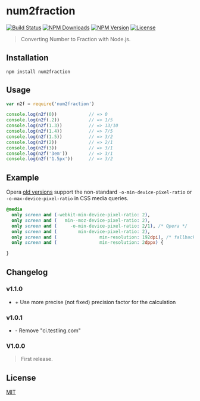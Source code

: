 # num2fraction

[![Build Status](https://travis-ci.org/yisibl/num2fraction.svg)](https://travis-ci.org/yisibl/num2fraction) 
[![NPM Downloads](https://img.shields.io/npm/dm/num2fraction.svg?style=flat)](https://www.npmjs.com/package/num2fraction) 
[![NPM Version](http://img.shields.io/npm/v/num2fraction.svg?style=flat)](https://www.npmjs.com/package/num2fraction) 
[![License](https://img.shields.io/npm/l/num2fraction.svg?style=flat)](http://opensource.org/licenses/MIT) 

> Converting Number to Fraction with Node.js.

## Installation

```console
npm install num2fraction
```

## Usage

```js
var n2f = require('num2fraction')

console.log(n2f(0))            // => 0
console.log(n2f(.2))           // => 1/5
console.log(n2f(1.3))          // => 13/10
console.log(n2f(1.4))          // => 7/5
console.log(n2f(1.5))          // => 3/2
console.log(n2f(2))            // => 2/1
console.log(n2f(3))            // => 3/1
console.log(n2f('3em'))        // => 3/1
console.log(n2f('1.5px'))      // => 3/2
```

## Example

Opera [old versions](http://www.opera.com/docs/specs/presto28/css/o-vendor/) support the non-standard `-o-min-device-pixel-ratio` or `-o-max-device-pixel-ratio` in CSS media queries.

```css
@media
  only screen and (-webkit-min-device-pixel-ratio: 2),
  only screen and (   min--moz-device-pixel-ratio: 2),
  only screen and (     -o-min-device-pixel-ratio: 2/1), /* Opera */
  only screen and (        min-device-pixel-ratio: 2),
  only screen and (                min-resolution: 192dpi), /* fallback */
  only screen and (                min-resolution: 2dppx) { 

}
```

## Changelog

### v1.1.0

* \+ Use more precise (not fixed) precision factor for the calculation

### v1.0.1

* \- Remove "ci.testling.com"

### V1.0.0

> First release.

## License

[MIT](LICENSE)
